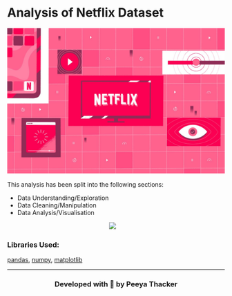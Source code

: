 # Analysis of Netflix Dataset

<img src="netflix_wallpaper.jpg">

This analysis has been split into the following sections:
* Data Understanding/Exploration
* Data Cleaning/Manipulation
* Data Analysis/Visualisation

<p>
  <center><img src="https://img.shields.io/badge/Made%20with-python-lightgrey"/> &nbsp; &nbsp;</center>
</p>

### Libraries Used: 
[pandas](https://pandas.pydata.org/docs/), [numpy](https://numpy.org/doc/stable/reference/), [matplotlib](https://matplotlib.org/)

***

<h3 align="center">Developed with 🖤 by Peeya Thacker</h3>